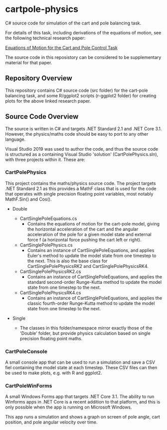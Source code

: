 # cartpole-physics

C# source code for simulation of the cart and pole balancing task.

For details of this task, including derivations of the equations of motion, see the following technical research paper:

[Equations of Motion for the Cart and Pole Control Task](https://sharpneat.sourceforge.io/research/cart-pole/cart-pole-equations.html)

The source code in this reposistory can be considered to be supplementary material for that paper.


## Repository Overview

This repository contains C# source code (src folder) for the cart-pole balancing task, and some R/ggplot2 scripts (r-ggplot2 folder) for creating plots for the above linked research paper.

## Source Code Overview

The source is written in C# and targets .NET Standard 2.1 and .NET Core 3.1. However, the physics/maths code should be easy to port to
any other language.

Visual Studio 2019 was used to author the code, and thus the source code is structured as a containing Visual Studio 'solution' (CartPolePhysics.sln),
with three projects within it. These are:


### CartPolePhysics
This project contains the maths/physics source code. The project targets .NET Standard 2.1 as this provides a MathF class that is used for
the code that operates with single precision floating point variables, most notably MathF.Sin() and Cos().

  * Double
    * CartSinglePoleEquations.cs
      * Contains the equations of motion for the cart-pole model, giving the horizontal acceleration of the cart and the angular acceleration 
      of the pole for a given model state and external force f (a horizontal force pushing the cart left or right).
    * CartSinglePolePhysics.cs
      * Contains an instance of CartSinglePoleEquations, and applies Euler's method to update the model state from one timestep to the next.
      This is also the base class for CartSinglePolePhysicsRK2 and CartSinglePolePhysicsRK4.
    * CartSinglePolePhysicsRK2.cs
      * Contains an instance of CartSinglePoleEquations, and applies the standard second-order Runge-Kutta method to update the model
      state from one timestep to the next.
    * CartSinglePolePhysicsRK4.cs
      * Contains an instance of CartSinglePoleEquations, and applies the classic fourth-order Runge-Kutta method to update the model
      state from one timestep to the next.

  * Single
    * The classes in this folder/namespace mirror exactly those of the 'Double' folder, but provide physics calculation based on
    single precision floating point maths.


### CartPoleConsole
A small console app that can be used to run a simulation and save a CSV fiel containing the model state at each timestep. These CSV files
can then be used to make plots, e.g. with R and ggplot2.


### CartPoleWinForms
A small Windows Forms app that targets .NET Core 3.1. The ability to run Winforms apps in .NET Core is a recent addition to that platform,
and this is only possible when the app is running on Microsoft Windows.

This app runs a simulation and shows a graph on screen of pole angle, cart position, and pole angular velocity over time.


